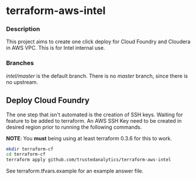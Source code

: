 # terraform-aws-intel

### Description

This project aims to create one click deploy for Cloud Foundry and Cloudera in
AWS VPC. This is for Intel internal use.

### Branches

*intel/master* is the default branch. There is no *master* branch, since there is no upstream.

## Deploy Cloud Foundry

The one step that isn't automated is the creation of SSH keys. Waiting for feature to be added to terraform.
An AWS SSH Key need to be created in desired region prior to running the following commands.

**NOTE**: You **must** being using at least terraform 0.3.6 for this to work.

```bash
mkdir terraform-cf
cd terraform-cf
terraform apply github.com/trustedanalytics/terraform-aws-intel
```

See terraform.tfvars.example for an example answer file.
